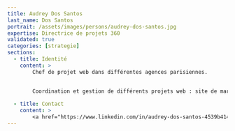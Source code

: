 ```yaml
---
title: Audrey Dos Santos
last_name: Dos Santos
portrait: /assets/images/persons/audrey-dos-santos.jpg
expertise: Directrice de projets 360
validated: true
categories: [strategie]
sections:
  - title: Identité
    content: >
        Chef de projet web dans différentes agences parisiennes.
        
        
        Coordination et gestion de différents projets web : site de marque, blogs, pages facebook, Twitter, applications mobiles, sites évènementiels, campagnes e-pub...

  - title: Contact
    content: >
        <a href="https://www.linkedin.com/in/audrey-dos-santos-4539b414/" target="_blank" rel="noreferrer">LinkedIn</a>
---
```

